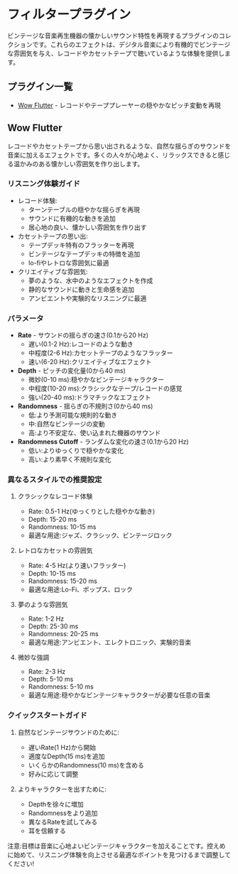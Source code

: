 # フィルタープラグイン

ビンテージな音楽再生機器の懐かしいサウンド特性を再現するプラグインのコレクションです。これらのエフェクトは、デジタル音楽により有機的でビンテージな雰囲気を与え、レコードやカセットテープで聴いているような体験を提供します。

## プラグイン一覧

- [Wow Flutter](#wow-flutter) - レコードやテーププレーヤーの穏やかなピッチ変動を再現

## Wow Flutter

レコードやカセットテープから思い出されるような、自然な揺らぎのサウンドを音楽に加えるエフェクトです。多くの人々が心地よく、リラックスできると感じる温かみのある懐かしい雰囲気を作り出します。

### リスニング体験ガイド
- レコード体験:
  - ターンテーブルの穏やかな揺らぎを再現
  - サウンドに有機的な動きを追加
  - 居心地の良い、懐かしい雰囲気を作り出す
- カセットテープの思い出:
  - テープデッキ特有のフラッターを再現
  - ビンテージなテープデッキの特徴を追加
  - lo-fiやレトロな雰囲気に最適
- クリエイティブな雰囲気:
  - 夢のような、水中のようなエフェクトを作成
  - 静的なサウンドに動きと生命感を追加
  - アンビエントや実験的なリスニングに最適

### パラメータ
- **Rate** - サウンドの揺らぎの速さ(0.1から20 Hz)
  - 遅い(0.1-2 Hz):レコードのような動き
  - 中程度(2-6 Hz):カセットテープのようなフラッター
  - 速い(6-20 Hz):クリエイティブなエフェクト
- **Depth** - ピッチの変化量(0から40 ms)
  - 微妙(0-10 ms):穏やかなビンテージキャラクター
  - 中程度(10-20 ms):クラシックなテープ/レコードの感覚
  - 強い(20-40 ms):ドラマチックなエフェクト
- **Randomness** - 揺らぎの不規則さ(0から40 ms)
  - 低:より予測可能な規則的な動き
  - 中:自然なビンテージの変動
  - 高:より不安定な、使い込まれた機器のサウンド
- **Randomness Cutoff** - ランダムな変化の速さ(0.1から20 Hz)
  - 低い:よりゆっくりで穏やかな変化
  - 高い:より素早く不規則な変化

### 異なるスタイルでの推奨設定

1. クラシックなレコード体験
   - Rate: 0.5-1 Hz(ゆっくりとした穏やかな動き)
   - Depth: 15-20 ms
   - Randomness: 10-15 ms
   - 最適な用途:ジャズ、クラシック、ビンテージロック

2. レトロなカセットの雰囲気
   - Rate: 4-5 Hz(より速いフラッター)
   - Depth: 10-15 ms
   - Randomness: 15-20 ms
   - 最適な用途:Lo-Fi、ポップス、ロック

3. 夢のような雰囲気
   - Rate: 1-2 Hz
   - Depth: 25-30 ms
   - Randomness: 20-25 ms
   - 最適な用途:アンビエント、エレクトロニック、実験的音楽

4. 微妙な強調
   - Rate: 2-3 Hz
   - Depth: 5-10 ms
   - Randomness: 5-10 ms
   - 最適な用途:穏やかなビンテージキャラクターが必要な任意の音楽

### クイックスタートガイド

1. 自然なビンテージサウンドのために:
   - 遅いRate(1 Hz)から開始
   - 適度なDepth(15 ms)を追加
   - いくらかのRandomness(10 ms)を含める
   - 好みに応じて調整

2. よりキャラクターを出すために:
   - Depthを徐々に増加
   - Randomnessをより追加
   - 異なるRateを試してみる
   - 耳を信頼する

注意:目標は音楽に心地よいビンテージキャラクターを加えることです。控えめに始めて、リスニング体験を向上させる最適なポイントを見つけるまで調整してください!
